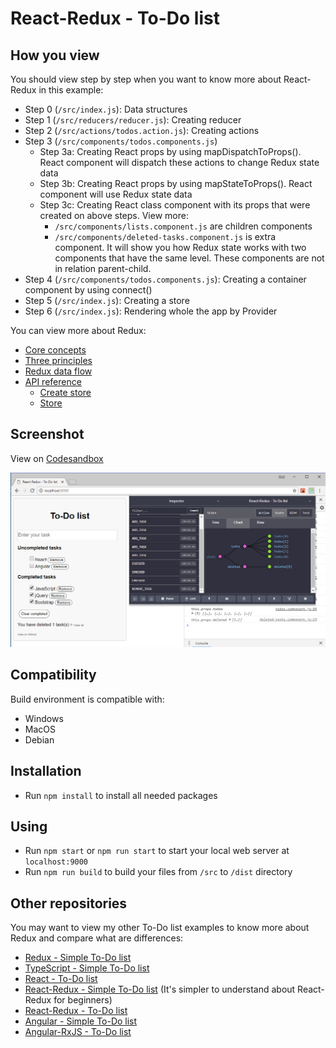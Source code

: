 # React-Redux - To-Do list
## How you view
You should view step by step when you want to know more about React-Redux in this example:
* Step 0 (`/src/index.js`): Data structures
* Step 1 (`/src/reducers/reducer.js`): Creating reducer
* Step 2 (`/src/actions/todos.action.js`): Creating actions
* Step 3 (`/src/components/todos.components.js`)
   * Step 3a: Creating React props by using mapDispatchToProps(). React component will dispatch these actions to change Redux state data
   * Step 3b: Creating React props by using mapStateToProps(). React component will use Redux state data
   * Step 3c: Creating React class component with its props that were created on above steps. View more:
      * `/src/components/lists.component.js` are children components
      * `/src/components/deleted-tasks.component.js` is extra component. It will show you how Redux state works with two components that have the same level. These components are not in relation parent-child.
* Step 4 (`/src/components/todos.components.js`): Creating a container component by using connect()
* Step 5 (`/src/index.js`): Creating a store
* Step 6 (`/src/index.js`): Rendering whole the app by Provider

You can view more about Redux:
* [Core concepts](https://redux.js.org/introduction/coreconcepts)
* [Three principles](https://redux.js.org/introduction/threeprinciples)
* [Redux data flow](https://redux.js.org/basics/dataflow)
* [API reference](https://redux.js.org/api)
   * [Create store](https://redux.js.org/api/createstore)
   * [Store](https://redux.js.org/api/store)

## Screenshot
View on [Codesandbox](https://codesandbox.io/s/7m2nzolvv1)

![Screenshot](assets/screenshot.png)

## Compatibility
Build environment is compatible with:
* Windows
* MacOS
* Debian

## Installation
* Run `npm install` to install all needed packages

## Using
* Run `npm start` or `npm run start` to start your local web server at `localhost:9000`
* Run `npm run build` to build your files from `/src` to `/dist` directory

## Other repositories

You may want to view my other To-Do list examples to know more about Redux and compare what are differences:

* [Redux - Simple To-Do list](https://github.com/nguyenkhois/redux-simple-todo-list)
* [TypeScript - Simple To-Do list](https://github.com/nguyenkhois/typescript-simple-todo-list)
* [React - To-Do list](https://github.com/nguyenkhois/react-todo-list)
* [React-Redux - Simple To-Do list](https://github.com/nguyenkhois/react-redux-simple-todo-list) (It's simpler to understand about React-Redux for beginners)
* [React-Redux - To-Do list](https://github.com/nguyenkhois/react-redux-todo-list)
* [Angular - Simple To-Do list](https://github.com/nguyenkhois/angular-simple-todo-list)
* [Angular-RxJS - To-Do list](https://github.com/nguyenkhois/angular-rxjs-todo-list)